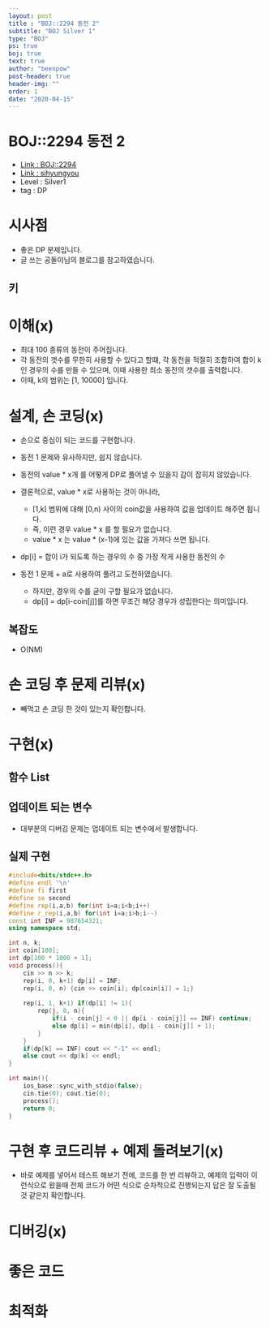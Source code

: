 ```yaml
---
layout: post
title : "BOJ::2294 동전 2"
subtitle: "BOJ Silver 1"
type: "BOJ"
ps: true
boj: true
text: true
author: "beenpow"
post-header: true
header-img: ""
order: 1
date: "2020-04-15"
---
```

# BOJ::2294 동전 2
- [Link : BOJ::2294](https://www.acmicpc.net/problem/2294)
- [Link : sihyungyou](https://sihyungyou.github.io/baekjoon-2294/)
- Level : Silver1
- tag : DP

# 시사점
- 좋은 DP 문제입니다.
- 글 쓰는 공돌이님의 블로그를 참고하였습니다.

## 키

# 이해(x)
- 최대 100 종류의 동전이 주어집니다.
- 각 동전의 갯수를 무한히 사용할 수 있다고 할떄, 각 동전을 적절히 조합하여 합이 k인 경우의 수를
  만들 수 있으며, 이때 사용한 최소 동전의 갯수를 출력합니다.
- 이때, k의 범위는 [1, 10000] 입니다.


# 설계, 손 코딩(x)
- 손으로 중심이 되는 코드를 구현합니다.
- 동전 1 문제와 유사하지만, 쉽지 않습니다.
- 동전의 value * x개 를 어떻게 DP로 풀어낼 수 있을지 감이 잡히지 않았습니다.
- 결론적으로, value * x로 사용하는 것이 아니라,
  - [1,k] 범위에 대해 [0,n) 사이의 coin값을 사용하여 값을 업데이트 해주면 됩니다.
  - 즉, 이런 경우 value * x 를 할 필요가 없습니다.
  - value * x 는 value * (x-1)에 있는 값을 가져다 쓰면 됩니다.

- dp[i] = 합이 i가 되도록 하는 경우의 수 중 가장 작게 사용한 동전의 수
- 동전 1 문제 + a로 사용하여 풀려고 도전하였습니다.
  - 하지만, 경우의 수를 굳이 구할 필요가 없습니다.
  - dp[i] = dp[i-coin[j]]를 하면 무조건 해당 경우가 성립한다는 의미입니다.

## 복잡도
- O(NM)

# 손 코딩 후 문제 리뷰(x)
- 빼먹고 손 코딩 한 것이 있는지 확인합니다.

# 구현(x)

## 함수 List 

## 업데이트 되는 변수
- 대부분의 디버깅 문제는 업데이트 되는 변수에서 발생합니다.

## 실제 구현 

```cpp
#include<bits/stdc++.h>
#define endl '\n'
#define fi first
#define se second
#define rep(i,a,b) for(int i=a;i<b;i++)
#define r_rep(i,a,b) for(int i=a;i>b;i--)
const int INF = 987654321;
using namespace std;

int n, k;
int coin[100];
int dp[100 * 1000 + 1];
void process(){
    cin >> n >> k;
    rep(i, 0, k+1) dp[i] = INF;
    rep(i, 0, n) {cin >> coin[i]; dp[coin[i]] = 1;}
    
    rep(i, 1, k+1) if(dp[i] != 1){
        rep(j, 0, n){
            if(i - coin[j] < 0 || dp[i - coin[j]] == INF) continue;
            else dp[i] = min(dp[i], dp[i - coin[j]] + 1);
        }
    }
    if(dp[k] == INF) cout << "-1" << endl;
    else cout << dp[k] << endl;
}

int main(){
    ios_base::sync_with_stdio(false);
    cin.tie(0); cout.tie(0);
    process();
    return 0;
}
```

# 구현 후 코드리뷰 + 예제 돌려보기(x)
- 바로 예제를 넣어서 테스트 해보기 전에, 코드를 한 번 리뷰하고, 예제의 입력이 이런식으로 왔을때
  전체 코드가 어떤 식으로 순차적으로 진행되는지 답은 잘 도출될 것 같은지 확인합니다.

# 디버깅(x)

# 좋은 코드

# 최적화
